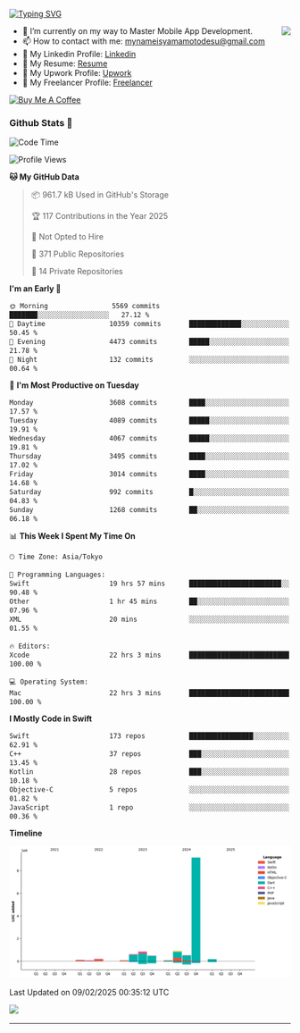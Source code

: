 
[![Typing SVG](https://readme-typing-svg.demolab.com/?lines=Thank+You+For+Visiting!!;You+Are+Welcome✨;I+am+Kyo+Yamamoto;Mobile+Developer)](https://git.io/typing-svg)
<p>
<img align="right" src="https://media.giphy.com/media/26ufdb3cYKwbRtYVW/giphy.gif" style="max-width:100%;" height="150px">

- 🌱 I’m currently on my way to Master Mobile App Development.
- 📫 How to contact with me: mynameisyamamotodesu@gmail.com
- 🔗 My Linkedin Profile: [Linkedin](https://www.linkedin.com/in/kyo-yamamoto-a2ab50239)
- 🔗 My Resume: [Resume](https://www.kickresume.com/cv/rNok4e/)
- 🔗 My Upwork Profile: [Upwork](https://www.upwork.com/freelancers/~01aa9115102bb4af25)
- 🔗 My Freelancer Profile: [Freelancer](https://www.freelancer.com/u/yamamotodesu)

<a href="https://www.buymeacoffee.com/kyoyamamoto" target="_blank"><img src="https://cdn.buymeacoffee.com/buttons/default-orange.png" alt="Buy Me A Coffee" height="41" width="174"></a>

### Github Stats 🥇 
<!--START_SECTION:waka-->
![Code Time](http://img.shields.io/badge/Code%20Time-1%2C031%20hrs%2056%20mins-blue)

![Profile Views](http://img.shields.io/badge/Profile%20Views-0-blue)

**🐱 My GitHub Data** 

> 📦 961.7 kB Used in GitHub's Storage 
 > 
> 🏆 117 Contributions in the Year 2025
 > 
> 🚫 Not Opted to Hire
 > 
> 📜 371 Public Repositories 
 > 
> 🔑 14 Private Repositories 
 > 
**I'm an Early 🐤** 

```text
🌞 Morning                5569 commits        ███████░░░░░░░░░░░░░░░░░░   27.12 % 
🌆 Daytime                10359 commits       █████████████░░░░░░░░░░░░   50.45 % 
🌃 Evening                4473 commits        █████░░░░░░░░░░░░░░░░░░░░   21.78 % 
🌙 Night                  132 commits         ░░░░░░░░░░░░░░░░░░░░░░░░░   00.64 % 
```
📅 **I'm Most Productive on Tuesday** 

```text
Monday                   3608 commits        ████░░░░░░░░░░░░░░░░░░░░░   17.57 % 
Tuesday                  4089 commits        █████░░░░░░░░░░░░░░░░░░░░   19.91 % 
Wednesday                4067 commits        █████░░░░░░░░░░░░░░░░░░░░   19.81 % 
Thursday                 3495 commits        ████░░░░░░░░░░░░░░░░░░░░░   17.02 % 
Friday                   3014 commits        ████░░░░░░░░░░░░░░░░░░░░░   14.68 % 
Saturday                 992 commits         █░░░░░░░░░░░░░░░░░░░░░░░░   04.83 % 
Sunday                   1268 commits        ██░░░░░░░░░░░░░░░░░░░░░░░   06.18 % 
```


📊 **This Week I Spent My Time On** 

```text
🕑︎ Time Zone: Asia/Tokyo

💬 Programming Languages: 
Swift                    19 hrs 57 mins      ███████████████████████░░   90.48 % 
Other                    1 hr 45 mins        ██░░░░░░░░░░░░░░░░░░░░░░░   07.96 % 
XML                      20 mins             ░░░░░░░░░░░░░░░░░░░░░░░░░   01.55 % 

🔥 Editors: 
Xcode                    22 hrs 3 mins       █████████████████████████   100.00 % 

💻 Operating System: 
Mac                      22 hrs 3 mins       █████████████████████████   100.00 % 
```

**I Mostly Code in Swift** 

```text
Swift                    173 repos           ████████████████░░░░░░░░░   62.91 % 
C++                      37 repos            ███░░░░░░░░░░░░░░░░░░░░░░   13.45 % 
Kotlin                   28 repos            ███░░░░░░░░░░░░░░░░░░░░░░   10.18 % 
Objective-C              5 repos             ░░░░░░░░░░░░░░░░░░░░░░░░░   01.82 % 
JavaScript               1 repo              ░░░░░░░░░░░░░░░░░░░░░░░░░   00.36 % 
```



**Timeline**

![Lines of Code chart](https://raw.githubusercontent.com/YamamotoDesu/YamamotoDesu/main/assets/bar_graph.png)


 Last Updated on 09/02/2025 00:35:12 UTC
<!--END_SECTION:waka-->

![](https://github-profile-summary-cards.vercel.app/api/cards/profile-details?username=YamamotoDesu&theme=vue)

----
